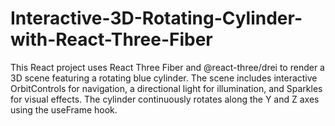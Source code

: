 # Interactive-3D-Rotating-Cylinder-with-React-Three-Fiber
This React project uses React Three Fiber and @react-three/drei to render a 3D scene featuring a rotating blue cylinder. The scene includes interactive OrbitControls for navigation, a directional light for illumination, and Sparkles for visual effects. The cylinder continuously rotates along the Y and Z axes using the useFrame hook. 
